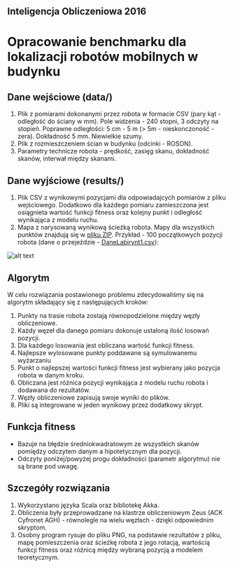 ## Inteligencja Obliczeniowa 2016

# Opracowanie benchmarku dla lokalizacji robotów mobilnych w budynku

## Dane wejściowe (data/)

1. Plik z pomiarami dokonanymi przez robota w formacie CSV (pary kąt - odległość do ściany w mm). Pole widzenia - 240 stopni, 3 odczyty na stopień. Poprawne odległości: 5 cm - 5 m (> 5m - nieskonczoność - zera). Dokładność 5 mm. Niewielkie szumy.
2. Plik z rozmieszczeniem ścian w budynku (odcinki - ROSON).
3. Parametry technicze robota - prędkość, zasięg skanu, dokładność skanów, interwał między skanami.

## Dane wyjściowe (results/)

1. Plik CSV z wynikowymi pozycjami dla odpowiadajcych pomiarów z pliku wejściowego. Dodatkowo dla każdego pomiaru zamieszczona jest osiągnieta wartość funkcji fitness oraz kolejny punkt i odległość wynikająca z modelu ruchu.
2. Mapa z narysowaną wynikową ścieżką robota. Mapy dla wszystkich punktów znajdują się w [pliku ZIP](results/IO2016_kzieba_pgoralczyk.zip). Przykład - 100 początkowych pozycji robota (dane o przejeździe - [DaneLabirynt1.csv](data/DaneLabirynt1.csv)):

![alt text](https://github.com/xzc1993/IntObl2016/blob/master/map_1_0.png "100 pierwszych punktów dla DaneLabirynt1.csv")

## Algorytm

W celu rozwiązania postawionego problemu zdecydowaliśmy się na algorytm składający się z następujących kroków:

1. Punkty na trasie robota zostają równopodzielone między węzły obliczeniowe.
2. Każdy węzeł dla danego pomiaru dokonuje ustaloną ilość losowań pozycji.
3. Dla każdego losowania jest obliczana wartość funkcji fitness.
4. Najlepsze wylosowane punkty poddawane są symulowanemu wyżarzaniu
5. Punkt o najlepszej wartości funkcji fitness jest wybierany jako pozycja robota w danym kroku.
6. Obliczana jest różnica pozycji wynikająca z modelu ruchu robota i dodawana do rezultatów.
7. Węzły obliczeniowe zapisują swoje wyniki do plików.
8. Pliki są integrowane w jeden wynikowy przez dodatkowy skrypt.

## Funkcja fitness

- Bazuje na błędzie średniokwadratowym ze wszystkich skanów pomiędzy odczytem danym a hipotetycznym dla pozycji.
- Odczyty poniżej/powyżej progu dokładności (parametr algorytmu) nie są brane pod uwagę.

## Szczegóły rozwiązania

1. Wykorzystano języka Scala oraz bibliotekę Akka.
2. Obliczenia były przeprowadzane na klastrze obliczeniowym Zeus (ACK Cyfronet AGH) - równolegle na wielu węzłach - dzięki odpowiednim skryptom.
3. Osobny program rysuje do pliku PNG, na podstawie rezultatów z pliku, mapę pomieszczenia oraz ścieżkę robota z jego rotacją, wartością funkcji fitness oraz różnicą między wybraną pozycją a modelem teoretycznym.
